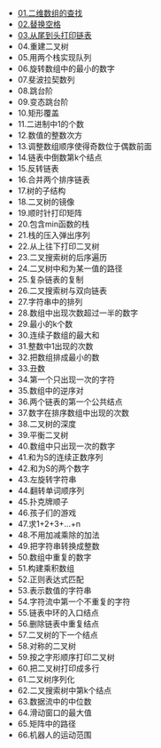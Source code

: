 - [01.二维数组的查找 ](https://github.com/huilizhou/Leetcode-pyhton/blob/master/SwordRefersToOffer/01.Find.py)
- [02.替换空格](https://github.com/huilizhou/Leetcode-pyhton/blob/master/SwordRefersToOffer/02.replaceSpace.py)
- [03.从尾到头打印链表](https://github.com/huilizhou/Leetcode-pyhton/blob/master/SwordRefersToOffer/03.printListFromTailToHead.py)
- 04.重建二叉树
- 05.用两个栈实现队列
- 06.旋转数组中的最小的数字
- 07.斐波拉契数列
- 08.跳台阶
- 09.变态跳台阶
- 10.矩形覆盖
- 11.二进制中1的个数
- 12.数值的整数次方
- 13.调整数组顺序使得奇数位于偶数前面
- 14.链表中倒数第k个结点
- 15.反转链表
- 16.合并两个排序链表
- 17.树的子结构
- 18.二叉树的镜像
- 19.顺时针打印矩阵
- 20.包含min函数的栈
- 21.栈的压入弹出序列
- 22.从上往下打印二叉树
- 23.二叉搜索树的后序遍历
- 24.二叉树中和为某一值的路径
- 25.复杂链表的复制
- 26.二叉搜索树与双向链表
- 27.字符串中的排列
- 28.数组中出现次数超过一半的数字
- 29.最小的k个数
- 30.连续子数组的最大和
- 31.整数中1出现的次数
- 32.把数组排成最小的数
- 33.丑数
- 34.第一个只出现一次的字符
- 35.数组中的逆序对
- 36.两个链表的第一个公共结点
- 37.数字在排序数组中出现的次数
- 38.二叉树的深度
- 39.平衡二叉树
- 40.数组中只出现一次的数字
- 41.和为S的连续正数序列
- 42.和为S的两个数字
- 43.左旋转字符串
- 44.翻转单词顺序列
- 45.扑克牌顺子
- 46.孩子们的游戏
- 47.求1+2+3+...+n
- 48.不用加减乘除的加法
- 49.把字符串转换成整数
- 50.数组中重复的数字
- 51.构建乘积数组
- 52.正则表达式匹配
- 53.表示数值的字符串
- 54.字符流中第一个不重复的字符
- 55.链表中环的入口结点
- 56.删除链表中重复结点
- 57.二叉树的下一个结点
- 58.对称的二叉树
- 59.按之字形顺序打印二叉树
- 60.把二叉树打印成多行
- 61.二叉树序列化
- 62.二叉搜索树中第k个结点
- 63.数据流中的中位数
- 64.滑动窗口的最大值
- 65.矩阵中的路径
- 66.机器人的运动范围















